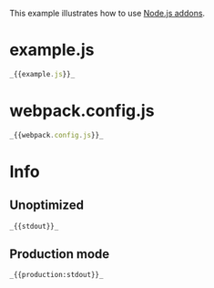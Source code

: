 This example illustrates how to use [Node.js addons](https://nodejs.org/api/addons.html).

# example.js

```javascript
_{{example.js}}_
```

# webpack.config.js

```javascript
_{{webpack.config.js}}_
```

# Info

## Unoptimized

```
_{{stdout}}_
```

## Production mode

```
_{{production:stdout}}_
```
